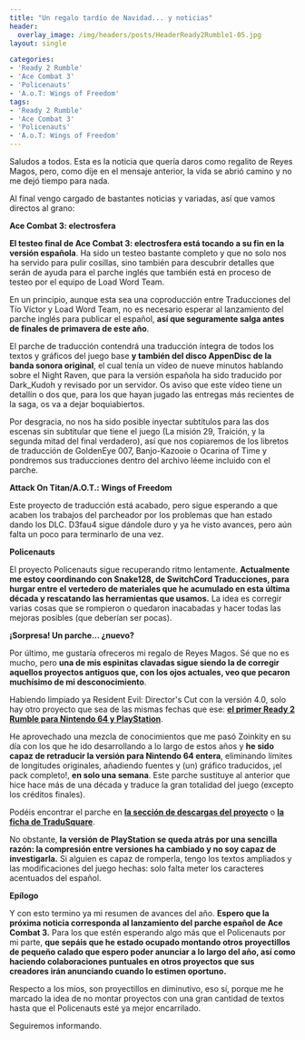 ```yaml
---
title: "Un regalo tardío de Navidad... y noticias"
header:
  overlay_image: /img/headers/posts/HeaderReady2Rumble1-05.jpg
layout: single

categories:
- 'Ready 2 Rumble'
- 'Ace Combat 3'
- 'Policenauts'
- 'A.o.T: Wings of Freedom'
tags:
- 'Ready 2 Rumble'
- 'Ace Combat 3'
- 'Policenauts'
- 'A.o.T: Wings of Freedom'
---
```

Saludos a todos. Esta es la noticia que quería daros como regalito de Reyes Magos, pero, como dije en el mensaje anterior, la vida se abrió camino 
y no me dejó tiempo para nada.

Al final vengo cargado de bastantes noticias y variadas, así que vamos directos al grano:

**Ace Combat 3: electrosfera**

**El testeo final de Ace Combat 3: electrosfera está tocando a su fin en la versión española**. Ha sido un testeo bastante completo y que no solo nos ha servido 
para pulir cosillas, sino también para descubrir detalles que serán de ayuda para el parche inglés que también está en proceso de testeo por el equipo de 
Load Word Team.

En un principio, aunque esta sea una coproducción entre Traducciones del Tío Víctor y Load Word Team, no es necesario esperar al lanzamiento 
del parche inglés para publicar el español, **así que seguramente salga antes de finales de primavera de este año**.

El parche de traducción contendrá una traducción íntegra de todos los textos y gráficos del juego base **y también del disco AppenDisc de la banda sonora original**, 
el cual tenía un vídeo de nueve minutos hablando sobre el Night Raven, que para la versión española ha sido traducido por Dark_Kudoh y revisado por un servidor. 
Os aviso que este vídeo tiene un detallín o dos que, para los que hayan jugado las entregas más recientes de la saga, os va a dejar boquiabiertos.

Por desgracia, no nos ha sido posible inyectar subtítulos para las dos escenas sin subtitular que tiene el juego (La misión 29, Traición, y la segunda mitad 
del final verdadero), así que nos copiaremos de los libretos de traducción de GoldenEye 007, Banjo-Kazooie o Ocarina of Time y pondremos sus traducciones dentro 
del archivo léeme incluido con el parche.

**Attack On Titan/A.O.T.: Wings of Freedom**

Este proyecto de traducción está acabado, pero sigue esperando a que acaben los trabajos del parcheador por los problemas que han estado dando los DLC. 
D3fau4 sigue dándole duro y ya he visto avances, pero aún falta un poco para terminarlo de una vez.

**Policenauts**

El proyecto Policenauts sigue recuperando ritmo lentamente. **Actualmente me estoy coordinando con Snake128, de SwitchCord Traducciones, para hurgar entre el 
vertedero de materiales que he acumulado en esta última década y rescatando las herramientas que usamos.** La idea es corregir varias cosas que se rompieron o quedaron 
inacabadas y hacer todas las mejoras posibles (que deberían ser pocas).

**¡Sorpresa! Un parche... ¿nuevo?**

Por último, me gustaría ofreceros mi regalo de Reyes Magos. Sé que no es mucho, pero **una de mis espinitas clavadas sigue siendo la de corregir aquellos proyectos 
antiguos que, con los ojos actuales, veo que pecaron muchísimo de mi desconocimiento**.

Habiendo limpiado ya Resident Evil: Director's Cut con la versión 4.0, solo hay otro proyecto que sea de las mismas fechas que ese: **[el primer Ready 2 Rumble para Nintendo 64 y PlayStation](\ready-2-rumble-1)**.

He aprovechado una mezcla de conocimientos que me pasó Zoinkity en su día con los que he ido desarrollando a lo largo de estos años y **he sido capaz de retraducir 
la versión para Nintendo 64 entera**, eliminando límites de longitudes originales, añadiendo fuentes y (un) gráfico traducidos, ¡el pack completo!, **en solo una semana**. 
Este parche sustituye al anterior que hice hace más de una década y traduce la gran totalidad del juego (excepto los créditos finales).

Podéis encontrar el parche en **[la sección de descargas del proyecto](https://tiovictor.romhackhispano.org/ready-2-rumble-1/descargar/)** o **[la ficha de TraduSquare](https://tradusquare.es/proyectos/ready-2-rumble/)**.

No obstante, **la versión de PlayStation se queda atrás por una sencilla razón: la compresión entre versiones ha cambiado y no soy capaz de investigarla.** 
Si alguien es capaz de romperla, tengo los textos ampliados y las modificaciones del juego hechas: solo falta meter los caracteres acentuados del español.

**Epílogo**

Y con esto termino ya mi resumen de avances del año. **Espero que la próxima noticia corresponda al lanzamiento del parche español de Ace Combat 3.** Para los que estén 
esperando algo más que el Policenauts por mi parte, **que sepáis que he estado ocupado montando otros proyectillos de pequeño calado que espero poder anunciar a lo 
largo del año, así como haciendo colaboraciones puntuales en otros proyectos que sus creadores irán anunciando cuando lo estimen oportuno.**

Respecto a los míos, son proyectillos en diminutivo, eso sí, porque me he marcado la idea de no montar proyectos con una gran cantidad de textos hasta que el Policenauts 
esté ya mejor encarrilado.

Seguiremos informando.
